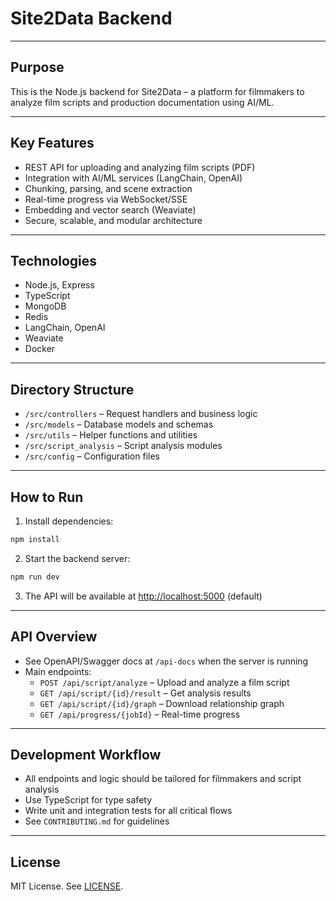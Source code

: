 # Site2Data Backend

---

## Purpose

This is the Node.js backend for Site2Data – a platform for filmmakers to analyze film scripts and production documentation using AI/ML.

---

## Key Features
- REST API for uploading and analyzing film scripts (PDF)
- Integration with AI/ML services (LangChain, OpenAI)
- Chunking, parsing, and scene extraction
- Real-time progress via WebSocket/SSE
- Embedding and vector search (Weaviate)
- Secure, scalable, and modular architecture

---

## Technologies
- Node.js, Express
- TypeScript
- MongoDB
- Redis
- LangChain, OpenAI
- Weaviate
- Docker

---

## Directory Structure
- `/src/controllers` – Request handlers and business logic
- `/src/models` – Database models and schemas
- `/src/utils` – Helper functions and utilities
- `/src/script_analysis` – Script analysis modules
- `/src/config` – Configuration files

---

## How to Run

1. Install dependencies:
```bash
npm install
```
2. Start the backend server:
```bash
npm run dev
```
3. The API will be available at [http://localhost:5000](http://localhost:5000) (default)

---

## API Overview
- See OpenAPI/Swagger docs at `/api-docs` when the server is running
- Main endpoints:
  - `POST /api/script/analyze` – Upload and analyze a film script
  - `GET /api/script/{id}/result` – Get analysis results
  - `GET /api/script/{id}/graph` – Download relationship graph
  - `GET /api/progress/{jobId}` – Real-time progress

---

## Development Workflow
- All endpoints and logic should be tailored for filmmakers and script analysis
- Use TypeScript for type safety
- Write unit and integration tests for all critical flows
- See `CONTRIBUTING.md` for guidelines

---

## License
MIT License. See [LICENSE](../LICENSE). 